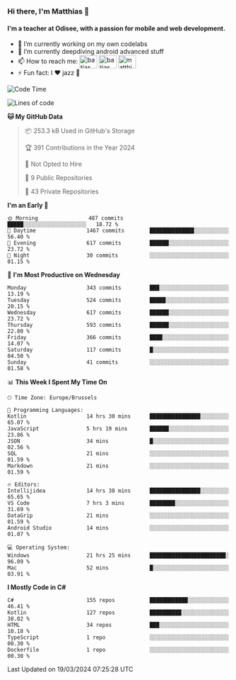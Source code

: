 ### Hi there, I'm Matthias 👋

#### I'm a teacher at Odisee, with a passion for mobile and web development.

- 🔭 I’m currently working on my own codelabs
- 🌱 I’m currently deepdiving android advanced stuff
- 📫 How to reach me: <a href="https://dev.to/batjas" target="_blank"><img align="center" src="https://raw.githubusercontent.com/rahuldkjain/github-profile-readme-generator/master/src/images/icons/Social/devto.svg" alt="batjas" height="30" width="40" /></a>
<a href="https://twitter.com/batjas" target="_blank"><img align="center" src="https://raw.githubusercontent.com/rahuldkjain/github-profile-readme-generator/master/src/images/icons/Social/twitter.svg" alt="batjas" height="30" width="40" /></a>
<a href="https://linkedin.com/in/matthiasdruwé" target="_blank"><img align="center" src="https://raw.githubusercontent.com/rahuldkjain/github-profile-readme-generator/master/src/images/icons/Social/linked-in-alt.svg" alt="matthiasdruwé" height="30" width="40" /></a>
- ⚡ Fun fact: I ❤ jazz 🎷


<!--START_SECTION:waka-->
![Code Time](http://img.shields.io/badge/Code%20Time-1%2C146%20hrs%2028%20mins-blue)

![Lines of code](https://img.shields.io/badge/From%20Hello%20World%20I%27ve%20Written-4.7%20million%20lines%20of%20code-blue)

**🐱 My GitHub Data** 

> 📦 253.3 kB Used in GitHub's Storage 
 > 
> 🏆 391 Contributions in the Year 2024
 > 
> 🚫 Not Opted to Hire
 > 
> 📜 9 Public Repositories 
 > 
> 🔑 43 Private Repositories 
 > 
**I'm an Early 🐤** 

```text
🌞 Morning                487 commits         █████░░░░░░░░░░░░░░░░░░░░   18.72 % 
🌆 Daytime                1467 commits        ██████████████░░░░░░░░░░░   56.40 % 
🌃 Evening                617 commits         ██████░░░░░░░░░░░░░░░░░░░   23.72 % 
🌙 Night                  30 commits          ░░░░░░░░░░░░░░░░░░░░░░░░░   01.15 % 
```
📅 **I'm Most Productive on Wednesday** 

```text
Monday                   343 commits         ███░░░░░░░░░░░░░░░░░░░░░░   13.19 % 
Tuesday                  524 commits         █████░░░░░░░░░░░░░░░░░░░░   20.15 % 
Wednesday                617 commits         ██████░░░░░░░░░░░░░░░░░░░   23.72 % 
Thursday                 593 commits         ██████░░░░░░░░░░░░░░░░░░░   22.80 % 
Friday                   366 commits         ████░░░░░░░░░░░░░░░░░░░░░   14.07 % 
Saturday                 117 commits         █░░░░░░░░░░░░░░░░░░░░░░░░   04.50 % 
Sunday                   41 commits          ░░░░░░░░░░░░░░░░░░░░░░░░░   01.58 % 
```


📊 **This Week I Spent My Time On** 

```text
🕑︎ Time Zone: Europe/Brussels

💬 Programming Languages: 
Kotlin                   14 hrs 30 mins      ████████████████░░░░░░░░░   65.07 % 
JavaScript               5 hrs 19 mins       ██████░░░░░░░░░░░░░░░░░░░   23.86 % 
JSON                     34 mins             █░░░░░░░░░░░░░░░░░░░░░░░░   02.56 % 
SQL                      21 mins             ░░░░░░░░░░░░░░░░░░░░░░░░░   01.59 % 
Markdown                 21 mins             ░░░░░░░░░░░░░░░░░░░░░░░░░   01.59 % 

🔥 Editors: 
Intellijidea             14 hrs 38 mins      ████████████████░░░░░░░░░   65.65 % 
VS Code                  7 hrs 3 mins        ████████░░░░░░░░░░░░░░░░░   31.69 % 
DataGrip                 21 mins             ░░░░░░░░░░░░░░░░░░░░░░░░░   01.59 % 
Android Studio           14 mins             ░░░░░░░░░░░░░░░░░░░░░░░░░   01.07 % 

💻 Operating System: 
Windows                  21 hrs 25 mins      ████████████████████████░   96.09 % 
Mac                      52 mins             █░░░░░░░░░░░░░░░░░░░░░░░░   03.91 % 
```

**I Mostly Code in C#** 

```text
C#                       155 repos           ████████████░░░░░░░░░░░░░   46.41 % 
Kotlin                   127 repos           ██████████░░░░░░░░░░░░░░░   38.02 % 
HTML                     34 repos            ███░░░░░░░░░░░░░░░░░░░░░░   10.18 % 
TypeScript               1 repo              ░░░░░░░░░░░░░░░░░░░░░░░░░   00.30 % 
Dockerfile               1 repo              ░░░░░░░░░░░░░░░░░░░░░░░░░   00.30 % 
```




 Last Updated on 19/03/2024 07:25:28 UTC
<!--END_SECTION:waka-->

